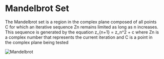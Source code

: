# Mandelbrot Set
The Mandelbrot set is a region in the complex plane composed of all points C for which an iterative sequence Zn remains limited as long as n increases. This sequence is generated by the equation z_{n+1} = z_n^2 + c
where Zn is a complex number that represents the current iteration and C is a point in the complex plane being tested

![Mandelbrot]([imgs/Figure_1.png](https://github.com/viniciuscavalcantte/fractal-art/blob/main/fractal-art-gallery/imgs/Figure_1.png)https://github.com/viniciuscavalcantte/fractal-art/blob/main/fractal-art-gallery/imgs/Figure_1.png)



